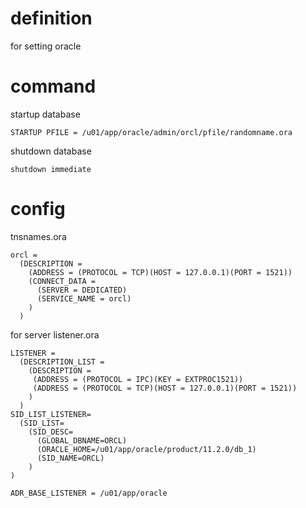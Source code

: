 # definition
for setting oracle 

# command
startup database
```
STARTUP PFILE = /u01/app/oracle/admin/orcl/pfile/randomname.ora
```

shutdown database
```
shutdown immediate
```

# config
tnsnames.ora
```
orcl =
  (DESCRIPTION =
    (ADDRESS = (PROTOCOL = TCP)(HOST = 127.0.0.1)(PORT = 1521))
    (CONNECT_DATA =
      (SERVER = DEDICATED)
      (SERVICE_NAME = orcl)
    )
  )
```
for server
listener.ora
```
LISTENER =
  (DESCRIPTION_LIST =
    (DESCRIPTION =
	 (ADDRESS = (PROTOCOL = IPC)(KEY = EXTPROC1521))
	 (ADDRESS = (PROTOCOL = TCP)(HOST = 127.0.0.1)(PORT = 1521))
    )
  )
SID_LIST_LISTENER=
  (SID_LIST=
    (SID_DESC=
      (GLOBAL_DBNAME=ORCL)
      (ORACLE_HOME=/u01/app/oracle/product/11.2.0/db_1)
      (SID_NAME=ORCL)
	)
)

ADR_BASE_LISTENER = /u01/app/oracle
```
